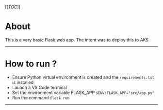 [[_TOC_]]

# About
This is a very basic Flask web app. The intent was to deploy this to AKS

---

# How to run ?
- Ensure Python virtual environment is created and the `requirements.txt` is installed
- Launch a VS Code terminal
- Set the environment variable FLASK_APP `$ENV:FLASK_APP="src/app.py"`
- Run the command `flask run`

---
